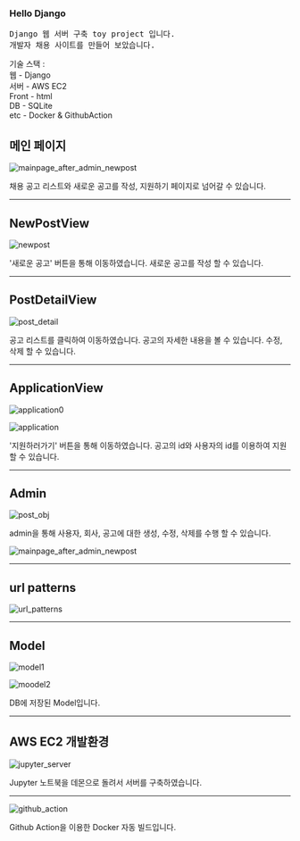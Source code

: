 ### Hello Django
<pre>
Django 웹 서버 구축 toy project 입니다.
개발자 채용 사이트를 만들어 보았습니다.
</pre>


기술 스택 : <br>
웹 - Django <br>
서버 - AWS EC2 <br>
Front - html <br>
DB - SQLite <br>
etc - Docker & GithubAction <br>


## 메인 페이지

![mainpage_after_admin_newpost](https://user-images.githubusercontent.com/22446076/177272167-1d6e0d21-5617-46c4-be8e-0e7ddc00ad7d.png)

채용 공고 리스트와 
새로운 공고를 작성, 지원하기 페이지로 넘어갈 수 있습니다.

----------

## NewPostView

![newpost](https://user-images.githubusercontent.com/22446076/177274037-8a6b4714-8868-4179-baa3-e8e70cf787b7.png)

'새로운 공고' 버튼을 통해 이동하였습니다.
새로운 공고를 작성 할 수 있습니다.

----------

## PostDetailView

![post_detail](https://user-images.githubusercontent.com/22446076/177274137-468ded1a-43db-4f7e-b3f9-136d59290482.png)

공고 리스트를 클릭하여 이동하였습니다.
공고의 자세한 내용을 볼 수 있습니다.
수정, 삭제 할 수 있습니다.

----------

## ApplicationView

![application0](https://user-images.githubusercontent.com/22446076/177275423-8af35aa7-bea0-4368-8833-3d5f6409aed0.png)

![application](https://user-images.githubusercontent.com/22446076/177274415-cb2bbfa7-a120-45f4-83af-f72a477b9112.png)

'지원하러가기' 버튼을 통해 이동하였습니다.
공고의 id와 사용자의 id를 이용하여 지원 할 수 있습니다.

----------

## Admin

![post_obj](https://user-images.githubusercontent.com/22446076/177275042-e26a9eb4-af56-4235-bede-ecb18816052d.png)

admin을 통해 사용자, 회사, 공고에 대한 생성, 수정, 삭제를 수행 할 수 있습니다.

![mainpage_after_admin_newpost](https://user-images.githubusercontent.com/22446076/177275188-a32826b5-ef61-4ad1-8bf0-d935ee73f249.png)

----------

## url patterns

![url_patterns](https://user-images.githubusercontent.com/22446076/177480834-d014ba4b-67a4-4066-a580-babfad67750e.png)

----------
## Model

![model1](https://user-images.githubusercontent.com/22446076/177275494-5d43327b-dee4-44d7-94c6-73c84bf6a8c3.png)

![moodel2](https://user-images.githubusercontent.com/22446076/177275515-12347431-d860-4830-9fd3-5a1bfc382616.png)

DB에 저장된 Model입니다.

----------

## AWS EC2 개발환경


![jupyter_server](https://user-images.githubusercontent.com/22446076/177480882-4edfd334-badf-4920-ad60-ef1e18b02362.png)

Jupyter 노트북을 데몬으로 돌려서 서버를 구축하였습니다.

----------

![github_action](https://user-images.githubusercontent.com/22446076/177481221-cb5058d0-8976-43df-9fdb-ea53a215fa4c.png)

Github Action을 이용한 Docker 자동 빌드입니다.

